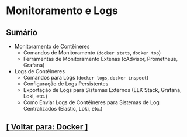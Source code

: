 # Monitoramento e Logs

## Sumário

- Monitoramento de Contêineres
    - Comandos de Monitoramento (`docker stats`, `docker top`)
    - Ferramentas de Monitoramento Extenas (cAdvisor, Prometheus, Grafana)
- Logs de Contêineres
    - Comandos para Logs (`docker logs`, `docker inspect`)
    - Configuração de Logs Persistentes
    - Exportação de Logs para Sistemas Externos (ELK Stack, Grafana, Loki, etc.)
    - Como Enviar Logs de Contêineres para Sistemas de Log Centralizados (Elastic, Loki, etc.)

## [[ Voltar para: Docker ]](../docker.md)